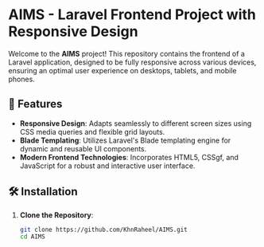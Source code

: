 # AIMS - Laravel Frontend Project with Responsive Design

Welcome to the **AIMS** project! This repository contains the frontend of a Laravel application, designed to be fully responsive across various devices, ensuring an optimal user experience on desktops, tablets, and mobile phones.

## 🌟 Features

- **Responsive Design**: Adapts seamlessly to different screen sizes using CSS media queries and flexible grid layouts.
- **Blade Templating**: Utilizes Laravel's Blade templating engine for dynamic and reusable UI components.
- **Modern Frontend Technologies**: Incorporates HTML5, CSSgf, and JavaScript for a robust and interactive user interface.

## 🛠️ Installation

1. **Clone the Repository**:
   ```bash
   git clone https://github.com/KhnRaheel/AIMS.git
   cd AIMS
